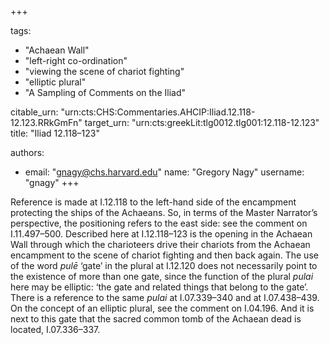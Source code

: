 +++

tags:
- "Achaean Wall"
- "left-right co-ordination"
- "viewing the scene of chariot fighting"
- "elliptic plural"
- "A Sampling of Comments on the Iliad"

citable_urn: "urn:cts:CHS:Commentaries.AHCIP:Iliad.12.118-12.123.RRkGmFn"
target_urn: "urn:cts:greekLit:tlg0012.tlg001:12.118-12.123"
title: "Iliad 12.118–123"

authors:
- email: "gnagy@chs.harvard.edu"
  name: "Gregory Nagy"
  username: "gnagy"
+++

<p>Reference is made at I.12.118 to the left-hand side of the encampment protecting the ships of the Achaeans. So, in terms of the Master Narrator’s perspective, the positioning refers to the east side: see the comment on I.11.497–500. Described here at I.12.118–123 is the opening in the Achaean Wall through which the charioteers drive their chariots from the Achaean encampment to the scene of chariot fighting and then back again. The use of the word <em>pulē</em> ‘gate’ in the plural at I.12.120 does not necessarily point to the existence of more than one gate, since the function of the plural <em>pulai</em> here may be elliptic: ‘the gate and related things that belong to the gate’. There is a reference to the same <em>pulai</em> at I.07.339–340 and at I.07.438–439. On the concept of an elliptic plural, see the comment on I.04.196. And it is next to this gate that the sacred common tomb of the Achaean dead is located, I.07.336–337.  </p>